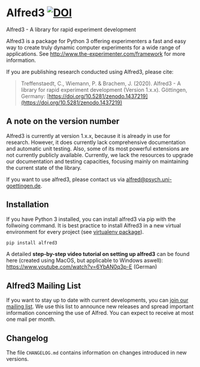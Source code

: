 # Alfred3 [![DOI](https://zenodo.org/badge/150700371.svg)](https://zenodo.org/badge/latestdoi/150700371)

Alfred3 - A library for rapid experiment development

Alfred3 is a package for Python 3 offering experimenters a fast and easy way to create truly dynamic computer experiments for a wide range of applications. See http://www.the-experimenter.com/framework for more information.

If you are publishing research conducted using Alfred3, please cite:

> Treffenstaedt, C., Wiemann, P. & Brachem, J. (2020). Alfred3 - A library for rapid experiment development (Version 1.x.x). Göttingen, Germany: [https://doi.org/10.5281/zenodo.1437219](https://doi.org/10.5281/zenodo.1437219)

## A note on the version number

Alfred3 is currently at version 1.x.x, because it is already in use for research. However, it does currently lack comprehensive documentation and automatic unit testing. Also, some of its most powerful extensions are not currently publicly available. Currently, we lack the resources to upgrade our documentation and testing capacities, focusing mainly on maintaining the current state of the library.

If you want to use alfred3, please contact us via alfred@psych.uni-goettingen.de.

## Installation

If you have Python 3 installed, you can install alfred3 via pip with the follwoing command. It is best practice to install Alfred3 in a new virtual environment for every project (see [virtualenv package](https://virtualenv.pypa.io/en/latest/)).

```bash
pip install alfred3
```

A detailed **step-by-step video tutorial on setting up alfred3** can be found here (created using MacOS, but applicable to Windows aswell): https://www.youtube.com/watch?v=6YbAN0q3p-E (German)


## Alfred3 Mailing List

If you want to stay up to date with current developments, you can [join our mailing list](https://listserv.gwdg.de/mailman/listinfo/Alfred).
We use this list to announce new releases and spread important information concerning the use of Alfred. You can expect to receive at most one mail per month.

## Changelog

The file `CHANGELOG.md` contains information on changes introduced in new versions.
